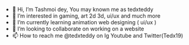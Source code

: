 - 👋 Hi, I’m Tashmoi dey, You may known me as tedxteddy
- 👀 I’m interested in gaming, art 2d 3d, ui/ux and much more 
- 🌱 I’m currently learning animation web designing ( ui/ux )
- 💞️ I’m looking to collaborate on working on a website
- 📫 How to reach me @tedxteddy on Ig  Youtube and Twitter(Tedx19)

<!---
tedxteddy/tedxteddy is a ✨ special ✨ repository because its `README.md` (this file) appears on your GitHub profile.
You can click the Preview link to take a look at your changes.
--->
